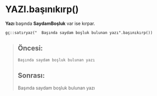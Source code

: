 # YAZI.başınıkırp\(\)

**Yazı** başında **SaydamBoşluk** var ise kırpar.

```text
gç::satıryaz("  Başında saydam boşluk bulunan yazı".başınıkırp()) 
```

> ## Öncesi:
>
>     Başında saydam boşluk bulunan yazı
>
> ## Sonrası:
>
> Başında saydam boşluk bulunan yazı


